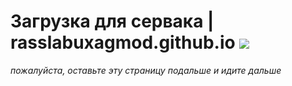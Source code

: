 # Загрузка для сервака | rasslabuxagmod.github.io [![](https://img.shields.io/badge/Discord-%235865F2.svg?style=for-the-badge&logo=discord&logoColor=white)](https://discord.gg/vEFCpgx7)

*пожалуйста, оставьте эту страницу подальше и идите дальше*

